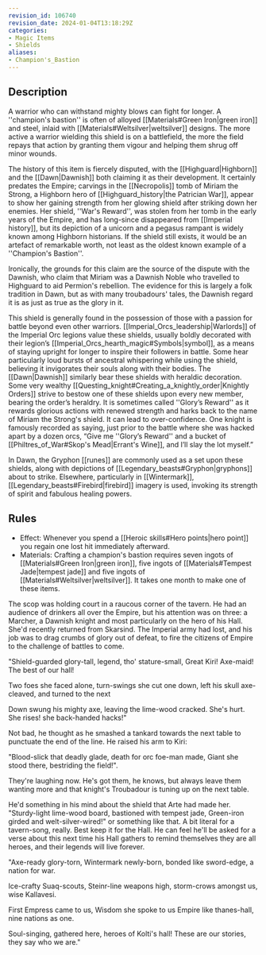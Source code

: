 ```yaml
---
revision_id: 106740
revision_date: 2024-01-04T13:18:29Z
categories:
- Magic Items
- Shields
aliases:
- Champion's_Bastion
---
```



## Description
A warrior who can withstand mighty blows can fight for longer. A ''champion's bastion'' is often of alloyed [[Materials#Green Iron|green iron]] and steel, inlaid with [[Materials#Weltsilver|weltsilver]] designs. The more active a warrior wielding this shield is on a battlefield, the more the field repays that action by granting them vigour and helping them shrug off minor wounds.

The history of this item is fiercely disputed, with the [[Highguard|Highborn]] and the [[Dawn|Dawnish]] both claiming it as their development. It certainly predates the Empire; carvings in the [[Necropolis]] tomb of Miriam the Strong, a Highborn hero of [[Highguard_history|the Patrician War]], appear to show her gaining strength from her glowing shield after striking down her enemies. Her shield, ''War's Reward'', was stolen from her tomb in the early years of the Empire, and has long-since disappeared from [[Imperial history]], but its depiction of a unicorn and a pegasus rampant is widely known among Highborn historians. If the shield still exists, it would be an artefact of remarkable worth, not least as the oldest known example of a ''Champion's Bastion''.

Ironically, the grounds for this claim are the source of the dispute with the Dawnish, who claim that Miriam was a Dawnish Noble who travelled to Highguard to aid Permion's rebellion. The evidence for this is largely a folk tradition in Dawn, but as with many troubadours' tales, the Dawnish regard it is as just as true as the glory in it.

This shield is generally found in the possession of those with a passion for battle beyond even other warriors. [[Imperial_Orcs_leadership|Warlords]] of the Imperial Orc legions value these shields, usually boldly decorated with their legion’s [[Imperial_Orcs_hearth_magic#Symbols|symbol]], as a means of staying upright for longer to inspire their followers in battle. Some hear particularly loud bursts of ancestral whispering while using the shield, believing it invigorates their souls along with their bodies. The [[Dawn|Dawnish]] similarly bear these shields with heraldic decoration. Some very wealthy [[Questing_knight#Creating_a_knightly_order|Knightly Orders]] strive to bestow one of these shields upon every new member, bearing the order’s heraldry. It is sometimes called ''Glory’s Reward'' as it rewards glorious actions with renewed strength and harks back to the name of Miriam the Strong's shield. It can lead to over-confidence. One knight is famously recorded as saying, just prior to the battle where she was hacked apart by a dozen orcs, “Give me ''Glory’s Reward'' and a bucket of [[Philtres_of_War#Skop's Mead|Errant's Wine]], and I’ll slay the lot myself.”

In Dawn, the Gryphon [[runes]] are commonly used as a set upon these shields, along with depictions of [[Legendary_beasts#Gryphon|gryphons]] about to strike. Elsewhere, particularly in [[Wintermark]], [[Legendary_beasts#Firebird|firebird]] imagery is used, invoking its strength of spirit and fabulous healing powers.

## Rules

* Effect: Whenever you spend a [[Heroic skills#Hero points|hero point]] you regain one lost hit immediately afterward.
* Materials: Crafting a champion's bastion requires seven ingots of [[Materials#Green Iron|green iron]], five ingots of [[Materials#Tempest Jade|tempest jade]] and five ingots of [[Materials#Weltsilver|weltsilver]]. It takes one month to make one of these items.

The scop was holding court in a raucous corner of the tavern. He had an audience of drinkers all over the Empire, but his attention was on three: a Marcher, a Dawnish knight and most particularly on the hero of his Hall. She'd recently returned from Skarsind. The Imperial army had lost, and his job was to drag crumbs of glory out of defeat, to fire the citizens of Empire to the challenge of battles to come.

"Shield-guarded glory-tall, legend, tho' stature-small,
Great Kiri! Axe-maid! The best of our hall!

Two foes she faced alone, turn-swings she cut one down,
left his skull axe-cleaved, and turned to the next

Down swung his mighty axe, leaving the lime-wood cracked.
She's hurt. She rises! she back-handed hacks!"

Not bad, he thought as he smashed a tankard towards the next table to punctuate the end of the line. He raised his arm to Kiri:

"Blood-slick that deadly glade, death for orc foe-man made,
Giant she stood there, bestriding the field!".

They're laughing now. He's got them, he knows, but always leave them wanting more and that knight's Troubadour is tuning up on the next table. 

He'd something in his mind about the shield that Arte had made her. "Sturdy-light lime-wood board, bastioned with tempest jade, Green-iron girded and welt-silver-wired!" or something like that. A bit literal for a tavern-song, really. Best keep it for the Hall. He can feel he'll be asked for a verse about this next time his Hall gathers to remind themselves they are all heroes, and their legends will live forever.

"Axe-ready glory-torn, Wintermark newly-born,
bonded like sword-edge, a nation for war.

Ice-crafty Suaq-scouts, Steinr-line weapons high,
storm-crows amongst us, wise Kallavesi.

First Empress came to us, Wisdom she spoke to us
Empire like thanes-hall, nine nations as one.

Soul-singing, gathered here, heroes of Kolti's hall! 
These are our stories, they say who we are."




